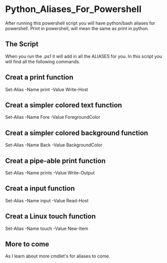 # Python_Aliases_For_Powershell
After running this powershell script you will have python/bash aliases for powershell. Print in powershell, will mean the same as print in python.

## The Script
When you run the .ps1 it will add in all the ALIASES for you. In this script you will find all the following commands. 

## Creat a print function
   Set-Alias -Name print -Value Write-Host  

## Creat a simpler colored text function
   Set-Alias -Name Fore -Value ForegroundColor
  
## Creat a simpler colored background function
   Set-Alias -Name Back -Value BackgroundColor
  
## Creat a pipe-able print function
   Set-Alias -Name prints -Value Write-Output
  
## Creat a input function
   Set-Alias -Name input -Value Read-Host
  
## Creat a Linux touch function 
  
  Set-Alias -Name touch -Value New-Item


## More to come
As I learn about more cmdlet's for aliases to come.
